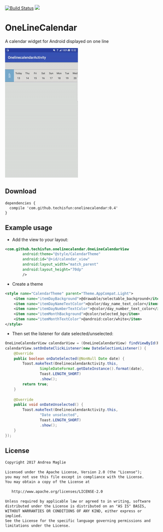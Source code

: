 [![Build Status](https://travis-ci.org/TechIsFun/OneLineCalendar.svg)](https://travis-ci.org/TechIsFun/OneLineCalendar)
[![](https://jitpack.io/v/techisfun/OneLineCalendar.svg)](https://jitpack.io/#techisfun/OneLineCalendar)

# OneLineCalendar

A calendar widget for Android displayed on one line

![Screencap](img/onelinecalendar.gif)

## Download

```
dependencies {
  compile 'com.github.techisfun:onelinecalendar:0.4'
}
```

## Example usage

- Add the view to your layout:

```xml
<com.github.techisfun.onelinecalendar.OneLineCalendarView
        android:theme="@style/CalendarTheme"
        android:id="@+id/calendar_view"
        android:layout_width="match_parent"
        android:layout_height="70dp"
        />
```

- Create a theme
```xml
<style name="CalendarTheme" parent="Theme.AppCompat.Light">
    <item name="itemDayBackground">@drawable/selectable_background</item>
    <item name="itemDayNameTextColor">@color/day_name_text_color</item>
    <item name="itemDayNumberTextColor">@color/day_number_text_color</item>
    <item name="itemMonthBackground">@color/selected_bg</item>
    <item name="itemMonthTextColor">@android:color/white</item>
</style>
```

- Then set the listener for date selected/unselected:

```java
OneLineCalendarView calendarView = (OneLineCalendarView) findViewById(R.id.calendar_view);
calendarView.setOnDateClickListener(new DateSelectionListener() {
    @Override
    public boolean onDateSelected(@NonNull Date date) {
        Toast.makeText(OnelinecalendarActivity.this,
                SimpleDateFormat.getDateInstance().format(date),
                Toast.LENGTH_SHORT)
                .show();
        return true;
    }

    @Override
    public void onDateUnselected() {
        Toast.makeText(OnelinecalendarActivity.this,
                "Date unselected",
                Toast.LENGTH_SHORT)
                .show();
    }
});
```

License
-------

    Copyright 2017 Andrea Maglie

    Licensed under the Apache License, Version 2.0 (the "License");
    you may not use this file except in compliance with the License.
    You may obtain a copy of the License at

       http://www.apache.org/licenses/LICENSE-2.0

    Unless required by applicable law or agreed to in writing, software
    distributed under the License is distributed on an "AS IS" BASIS,
    WITHOUT WARRANTIES OR CONDITIONS OF ANY KIND, either express or implied.
    See the License for the specific language governing permissions and
    limitations under the License.

